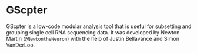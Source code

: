 # GScpter
GScpter is a low-code modular analysis tool that is useful for subsetting and grouping single cell RNA sequencing data. It was developed by Newton Martin (`@NewtontheNeuron`) with the help of Justin Bellavance and Simon VanDerLoo.
